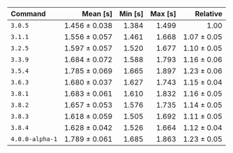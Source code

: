 | Command | Mean [s] | Min [s] | Max [s] | Relative |
|:---|---:|---:|---:|---:|
| `3.0.5` | 1.456 ± 0.038 | 1.384 | 1.499 | 1.00 |
| `3.1.1` | 1.556 ± 0.057 | 1.461 | 1.668 | 1.07 ± 0.05 |
| `3.2.5` | 1.597 ± 0.057 | 1.520 | 1.677 | 1.10 ± 0.05 |
| `3.3.9` | 1.684 ± 0.072 | 1.588 | 1.793 | 1.16 ± 0.06 |
| `3.5.4` | 1.785 ± 0.069 | 1.665 | 1.897 | 1.23 ± 0.06 |
| `3.6.3` | 1.680 ± 0.037 | 1.627 | 1.743 | 1.15 ± 0.04 |
| `3.8.1` | 1.683 ± 0.061 | 1.610 | 1.832 | 1.16 ± 0.05 |
| `3.8.2` | 1.657 ± 0.053 | 1.576 | 1.735 | 1.14 ± 0.05 |
| `3.8.3` | 1.618 ± 0.059 | 1.505 | 1.692 | 1.11 ± 0.05 |
| `3.8.4` | 1.628 ± 0.042 | 1.526 | 1.664 | 1.12 ± 0.04 |
| `4.0.0-alpha-1` | 1.789 ± 0.061 | 1.685 | 1.863 | 1.23 ± 0.05 |
